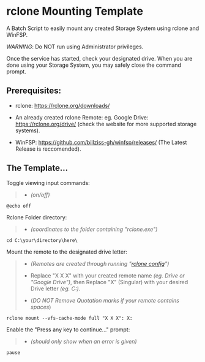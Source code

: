 # **rclone** Mounting Template
A Batch Script to easily mount any created Storage System using rclone and WinFSP.

*WARNING*: Do NOT run using Administrator privileges.

Once the service has started, check your designated drive.
When you are done using your Storage System, you may safely close the command prompt.

## Prerequisites:
* rclone: https://rclone.org/downloads/

* An already created rclone Remote: eg. Google Drive: https://rclone.org/drive/ (check the website for more supported storage systems). 

* WinFSP: https://github.com/billziss-gh/winfsp/releases/ (The Latest Release is reccomended).

## The Template...

Toggle viewing input commands:
>* *(on/off)*
	
	@echo off	

Rclone Folder directory: 
>* *(coordinates to the folder containing "rclone.exe")*
	
	cd C:\your\directory\here\

Mount the remote to the designated drive letter: 
>* *(Remotes are created through running "[rclone config](https://rclone.org/commands/rclone_config/)")*
>
>* Replace "X X X" with your created remote name *(eg. Drive or "Google Drive")*, then Replace "X" (Singular) with your desired Drive letter *(eg. C:)*.
>
>* (*DO NOT Remove Quotation marks if your remote contains spaces*)
	
	rclone mount --vfs-cache-mode full "X X X": X:

Enable the "Press any key to continue..." prompt: 
>* *(should only show when an error is given)*
	
	pause
